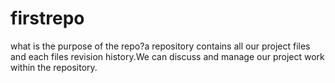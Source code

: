 # firstrepo
what is the purpose of the repo?a repository contains all our project files and each files revision history.We can discuss and manage our project work within the repository.
